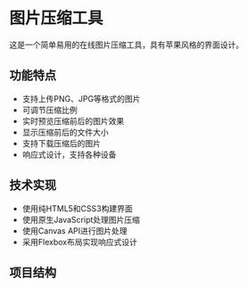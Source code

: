 # 图片压缩工具

这是一个简单易用的在线图片压缩工具，具有苹果风格的界面设计。

## 功能特点

- 支持上传PNG、JPG等格式的图片
- 可调节压缩比例
- 实时预览压缩前后的图片效果
- 显示压缩前后的文件大小
- 支持下载压缩后的图片
- 响应式设计，支持各种设备

## 技术实现

- 使用纯HTML5和CSS3构建界面
- 使用原生JavaScript处理图片压缩
- 使用Canvas API进行图片处理
- 采用Flexbox布局实现响应式设计

## 项目结构 